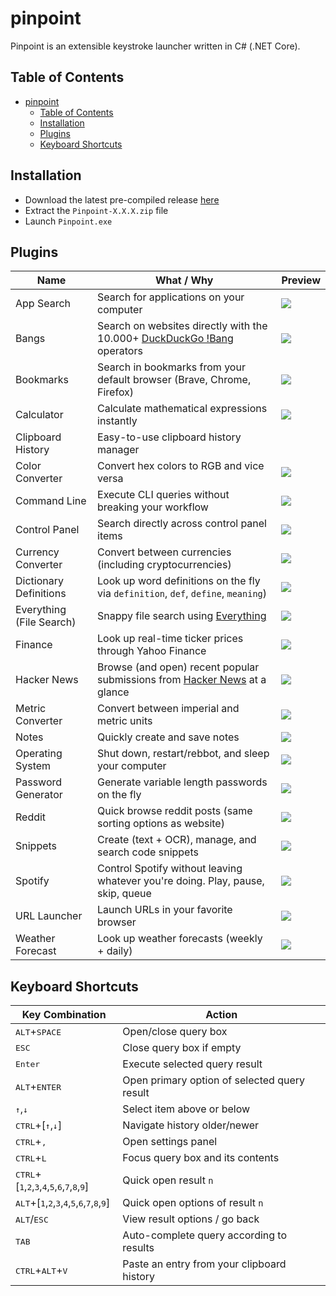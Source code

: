 # pinpoint

Pinpoint is an extensible keystroke launcher written in C# (.NET Core). 

## Table of Contents

- [pinpoint](#pinpoint)
  - [Table of Contents](#table-of-contents)
  - [Installation](#installation)
  - [Plugins](#plugins)
  - [Keyboard Shortcuts](#keyboard-shortcuts)

## Installation

* Download the latest pre-compiled release [here](https://github.com/dkgv/pinpoint/releases)
* Extract the `Pinpoint-X.X.X.zip` file
* Launch `Pinpoint.exe`

## Plugins

| Name                     | What / Why                                                   | Preview                              |
| ------------------------ | ------------------------------------------------------------ | ------------------------------------ |
| App Search               | Search for applications on your computer                     | ![](https://i.imgur.com/O3BdrxM.png) |
| Bangs                    | Search on websites directly with the 10.000+ [DuckDuckGo !Bang](https://duckduckgo.com/bang) operators | ![](https://i.imgur.com/pbF7sZB.png) |
| Bookmarks                | Search in bookmarks from your default browser (Brave, Chrome, Firefox) | ![](https://i.imgur.com/M2qvYCs.png) |
| Calculator               | Calculate mathematical expressions instantly                 | ![](https://i.imgur.com/mtsthTj.png) |
| Clipboard History        | Easy-to-use clipboard history manager                        |                                      |
| Color Converter          | Convert hex colors to RGB and vice versa                     | ![](https://i.imgur.com/r1NmnZE.png) |
| Command Line             | Execute CLI queries without breaking your workflow           | ![](https://i.imgur.com/tsPcp1l.png) |
| Control Panel            | Search directly across control panel items                   | ![](https://i.imgur.com/GClOIaI.png) |
| Currency Converter       | Convert between currencies (including cryptocurrencies)      | ![](https://i.imgur.com/XJUmMNT.png) |
| Dictionary Definitions   | Look up word definitions on the fly via `definition`, `def`, `define`, `meaning`) | ![](https://i.imgur.com/eokgopn.png) |
| Everything (File Search) | Snappy file search using [Everything](https://www.voidtools.com/) | ![](https://i.imgur.com/rhovLIX.png) |
| Finance                  | Look up real-time ticker prices through Yahoo Finance        | ![](https://i.imgur.com/dXSv6aQ.png) |
| Hacker News              | Browse (and open) recent popular submissions from [Hacker News](https://news.ycombinator.com/) at a glance | ![](https://i.imgur.com/neQd1nv.png) |
| Metric Converter         | Convert between imperial and metric units                    | ![](https://i.imgur.com/OqOwZNY.png) |
| Notes                    | Quickly create and save notes                                | ![](https://i.imgur.com/foFfxtv.png) |
| Operating System         | Shut down, restart/rebbot, and sleep your computer           | ![](https://i.imgur.com/5GwwQBg.png) |
| Password Generator       | Generate variable length passwords on the fly                | ![](https://i.imgur.com/zonNyXo.png) |
| Reddit                   | Quick browse reddit posts (same sorting options as website)  | ![](https://i.imgur.com/sViePHZ.png) |
| Snippets                 | Create (text + OCR), manage, and search code snippets        | ![](https://i.imgur.com/z6Uo1KX.png) |
| Spotify                  | Control Spotify without leaving whatever you're doing. Play, pause, skip, queue | ![](https://i.imgur.com/Ol8dBI4.png) |
| URL Launcher             | Launch URLs in your favorite browser                         | ![](https://i.imgur.com/faRe3zd.png) |
| Weather Forecast         | Look up weather forecasts (weekly + daily)                   | ![](https://i.imgur.com/OC4RBgr.png) |

## Keyboard Shortcuts

| Key Combination                                              | Action                                       |
| ------------------------------------------------------------ | -------------------------------------------- |
| <kbd>ALT</kbd>+<kbd>SPACE</kbd>                              | Open/close query box                         |
| <kbd>ESC</kbd>                                               | Close query box if empty                     |
| <kbd>Enter</kbd>                                             | Execute selected query result                |
| <kbd>ALT</kbd>+<kbd>ENTER</kbd>                              | Open primary option of selected query result |
| <kbd>↑</kbd>,<kbd>↓</kbd>                                    | Select item above or below                   |
| <kbd>CTRL</kbd>+[<kbd>↑</kbd>,<kbd>↓</kbd>]                  | Navigate history older/newer                 |
| <kbd>CTRL</kbd>+<kbd>,</kbd>                                 | Open settings panel                          |
| <kbd>CTRL</kbd>+<kbd>L</kbd>                                 | Focus query box and its contents             |
| <kbd>CTRL</kbd>+[<kbd>1</kbd>,<kbd>2</kbd>,<kbd>3</kbd>,<kbd>4</kbd>,<kbd>5</kbd>,<kbd>6</kbd>,<kbd>7</kbd>,<kbd>8</kbd>,<kbd>9</kbd>] | Quick open result `n`                        |
| <kbd>ALT</kbd>+[<kbd>1</kbd>,<kbd>2</kbd>,<kbd>3</kbd>,<kbd>4</kbd>,<kbd>5</kbd>,<kbd>6</kbd>,<kbd>7</kbd>,<kbd>8</kbd>,<kbd>9</kbd>] | Quick open options of result `n`             |
| <kbd>ALT</kbd>/<kbd>ESC</kbd>                                | View result options / go back                |
| <kbd>TAB</kbd>                                               | Auto-complete query according to results     |
| <kbd>CTRL</kbd>+<kbd>ALT</kbd>+<kbd>V</kbd>                  | Paste an entry from your clipboard history   |

